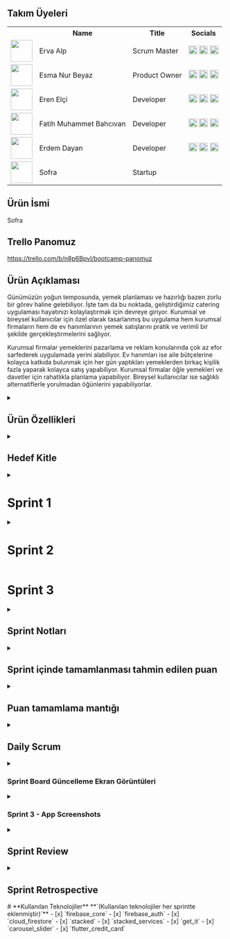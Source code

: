

## Takım Üyeleri
<table>
  <tr>
    <th></th>
    <th>Name</th>
    <th>Title</th>
    <th>Socials</th>
  </tr>
  <tr>
    <td><img src="https://github.com/Elcieren/bootcamp_app/assets/117864036/3b11b8dc-4840-4f08-ae1d-33b98ddeb734" width="50" height="50" /></td>
    <td>Erva Alp</td>
    <td>Scrum Master</td>
    <td>
      <a href="https://github.com/ervaalp/" target="_blank"><img src="https://github.com/Elcieren/bootcamp_app/assets/117864036/214dfe07-3f0e-402f-8606-88f6619808d1" width="20" height="20"/></a>
      <a href="https://www.linkedin.com/in/ervaalp15/" target="_blank"><img src="https://github.com/Elcieren/bootcamp_app/assets/117864036/25d29010-121f-483d-aadc-4d99884d3105" width="20" height="20" /></a>
      <a href="https://www.instagram.com/ervaalp15/" target="_blank"><img src="https://github.com/Elcieren/bootcamp_app/assets/117864036/43438476-b2d5-4fa1-86b5-3977d7da082c" width="20" height="20" /></a>
    </td>
  </tr>
  <tr>
    <td><img src="https://github.com/Elcieren/bootcamp_app/assets/117864036/091af206-0e6c-4f56-b069-32f34a935ef8" width="50" height="50" /></td>
    <td>Esma Nur Beyaz</td>
    <td>Product Owner</td>
    <td>
      <a href="https://github.com/esmanurbeyaz" target="_blank"><img src="https://github.com/Elcieren/bootcamp_app/assets/117864036/214dfe07-3f0e-402f-8606-88f6619808d1" width="20" height="20"/></a>
      <a href="http://www.linkedin.com/in/esmanurbeyaz" target="_blank"><img src="https://github.com/Elcieren/bootcamp_app/assets/117864036/25d29010-121f-483d-aadc-4d99884d3105" width="20" height="20" /></a>
      <a href="your_instagram_link" target="_blank"><img src="https://github.com/Elcieren/bootcamp_app/assets/117864036/43438476-b2d5-4fa1-86b5-3977d7da082c" width="20" height="20" /></a>
    </td>
  </tr>
  <tr>
    <td><img src="https://github.com/Elcieren/bootcamp_app/assets/117864036/0ac22f5b-71bd-44de-ae44-e5db2a9d380f" width="50" height="50" /></td>
    <td>Eren Elçi</td>
    <td>Developer</td>
    <td>
      <a href="https://github.com/Elcieren" target="_blank"><img src="https://github.com/Elcieren/bootcamp_app/assets/117864036/214dfe07-3f0e-402f-8606-88f6619808d1" width="20" height="20"/></a>
      <a href="https://www.linkedin.com/in/eren-elci/" target="_blank"><img src="https://github.com/Elcieren/bootcamp_app/assets/117864036/25d29010-121f-483d-aadc-4d99884d3105" width="20" height="20" /></a>
      <a href="https://www.instagram.com/erenelci94/" target="_blank"><img src="https://github.com/Elcieren/bootcamp_app/assets/117864036/43438476-b2d5-4fa1-86b5-3977d7da082c" width="20" height="20" /></a>
    </td>
  </tr>
  <tr>
    <td><img src="https://github.com/Elcieren/bootcamp_app/assets/117864036/d179d1fe-38ed-469e-9498-967b659b9b68" width="50" height="50" /></td>
    <td>Fatih Muhammet Bahcıvan</td>
    <td>Developer</td>
    <td>
      <a href="https://github.com/leykohos" target="_blank"><img src="https://github.com/Elcieren/bootcamp_app/assets/117864036/214dfe07-3f0e-402f-8606-88f6619808d1" width="20" height="20"/></a>
      <a href="https://www.linkedin.com/in/fatihbahcivan/" target="_blank"><img src=https://github.com/Elcieren/bootcamp_app/assets/117864036/25d29010-121f-483d-aadc-4d99884d3105" width="20" height="20" /></a>
      <a href="https://www.instagram.com/fatihbahc/" target="_blank"><img src="https://github.com/Elcieren/bootcamp_app/assets/117864036/43438476-b2d5-4fa1-86b5-3977d7da082c" width="20" height="20" /></a>
    </td>
  </tr>
  <tr>
    <td><img src="https://github.com/Elcieren/bootcamp_app/assets/117864036/05175a3f-1f70-4512-b22b-da4dd4cb209a" width="50" height="50" /></td>
    <td>Erdem Dayan</td>
    <td>Developer</td>
    <td>
      <a href="https://github.com/eridiemmm2525" target="_blank"><img src="https://github.com/Elcieren/bootcamp_app/assets/117864036/214dfe07-3f0e-402f-8606-88f6619808d1" width="20" height="20"/></a>
      <a href="https://www.linkedin.com/in/erdem-dayan-107b75201/" target="_blank"><img src="https://github.com/Elcieren/bootcamp_app/assets/117864036/25d29010-121f-483d-aadc-4d99884d3105" width="20" height="20" /></a>
      <a href="your_instagram_link" target="_blank"><img src="https://github.com/Elcieren/bootcamp_app/assets/117864036/43438476-b2d5-4fa1-86b5-3977d7da082c" width="20" height="20" /></a>
    </td>
  </tr>
  <tr>
    <td><img src="https://github.com/Elcieren/bootcamp_app/assets/117864036/9bcc7f90-cb4f-47c4-a51b-3328a6ef6319" width="50" height="50" /></td>
    <td>Sofra</td>
    <td>Startup</td>
    <td>
    </td>
  </tr>
</table>

## Ürün İsmi
Sofra

## Trello Panomuz
https://trello.com/b/n8p6Bpvl/bootcamp-panomuz

## Ürün Açıklaması
Günümüzün yoğun temposunda, yemek planlaması ve hazırlığı bazen zorlu bir görev haline gelebiliyor. İşte tam da bu noktada, geliştirdiğimiz catering uygulaması hayatınızı kolaylaştırmak için devreye giriyor. Kurumsal ve bireysel kullanıcılar için özel olarak tasarlanmış bu uygulama hem kurumsal firmaların hem de ev hanımlarının yemek satışlarını pratik ve verimli bir şekilde gerçekleştirmelerini sağlıyor.

Kurumsal firmalar yemeklerini pazarlama ve reklam konularında çok az efor sarfederek uygulamada yerini alabiliyor. Ev hanımları ise aile bütçelerine kolayca katkıda bulunmak için her gün yaptıkları yemeklerden birkaç kişilik fazla yaparak kolayca satış yapabiliyor. Kurumsal firmalar öğle yemekleri ve davetler için rahatlıkla planlama yapabiliyor. Bireysel kullanıcılar ise sağlıklı alternatiflerle yorulmadan öğünlerini yapabiliyorlar. 

<details>
<summary><h2>Ürün Özellikleri</h2></summary>

Çeşitli Yemek Seçenekleri: Catering firmaları ve ev hanımları, geniş yelpazede yemek seçenekleri sunarak kullanıcıların damak zevkine hitap eden ilanlar açabilir.

Kolay Rezervasyon: Kullanıcılar, firmaların ve ev hanımlarının menülerine göz atarak kolayca rezervasyon yapabilir. İşten dönerken, yemeğinizi hazır bulup alabilirsiniz.

Planlı Sipariş Sistemi: Firmalar, rezervasyon sayılarına göre yemek hazırlığı yapacakları için, rezervasyonlar en az 2 gün öncesinden yapılmalı ve iptaller de yine 2 gün önceden gerçekleştirilmelidir.


Güvenli Ödeme: Rezervasyon sırasında ödeme yapılır, böylece yemeğiniz garanti altına alınmış olur.

Esnek İptal Politikası ve Kuponlar: Rezervasyonunuzu iptal etmek isterseniz sorunsuz bir şekilde edebilirsiniz. İptal edilen rezervasyonlar, bir sonraki siparişinizde kullanabileceğiniz kuponlara dönüştürülür.

Denetimli Yemek Fotoğrafı: Satışı yapılacak olan ürün fotoğrafı admine atılacak. Admin denetimden geçirdiği takdirde sisteme yüklenecek. Böylece farklı fotoğrafların yüklenmesinin önüne geçmiş olacağız.
</details>

<details>
<summary><h2>Hedef Kitle</h2></summary>
Satış yapmak isteyen Catering firmaları ve ekonomiye katkı sağlamak isteyen ev hanımları satıcı kitlemizi oluşturmaktadır. Yemek yapmakla uğraşmak istemeyen, vakti olmayan bireysel kullanıcılar ve çalışanlarına yemek hizmeti veren şirketler müşteri kitlemizi oluşturmaktadır.
</details>

<details>
<summary><h1>Sprint 1</h1></summary>

<details>
<summary><h2>Sprint Notları</h2></summary>
Ekip tanışmış ve uyumlu bir şekilde çalışmaya başlamıştır. Yapılan ilk toplantıda uygulamaya karar verilmiş ve sprint boyunca geliştirilmiştir. Kullanıcı hikayeleri oluşturulmuş, senaryo ve kullanıcılara göre sayfa tasarımları yapılmıştır. Firebase bağlanmış ve kullanıcı işlemleri hazır hale getirilmiştir.
</details> 


<details>
<summary><h2>Sprint içinde tamamlanması tahmin edilen puan</h2></summary>
120 puan
</details> 

<details>
<summary><h2>Puan tamamlama mantığı</h2></summary>
Toplamda proje boyunca tamamlanması gereken 360 puanlık backlog bulunmaktadır. 3 sprint'e bölündüğünde ilk sprint'in 120 puan olmasına karar verildi
</details> 

<details>
<summary><h2>Daily Scrum</h2></summary>
Daily Scrum toplantılarının konumsal sebeplerden ötürü Whatsapp ve Discord üzerinden yapılmasına karar verilmiştir. Daily Scrum toplantısı örneği jpeg olarak Readme'de tarafımızdan paylaşılmaktadır. 
<table style="width: 100%;">
<tr>
      <td colspan="4" style="text-align: center;"><h2>Ekran Görüntüleri</h2></td>
    </tr>
    <tr>
      <td style="width: 5%;"><img src="https://github.com/Elcieren/bootcamp_app/assets/117864036/7e346a81-5ab7-40db-b3f1-58e41b7198db" style="width: 50%; height: auto;"></td>
    </tr>
    <tr>
      <td style="width: 5%;"><img src="https://github.com/Elcieren/bootcamp_app/assets/117864036/732f1bd4-be05-40bd-9757-3beb30d4c166" style="width: 50%; height: auto;"></td>
    </tr>
</table>
</details> 

<details>
  <summary><h3>Sprint Board Güncelleme Ekran Görüntüleri</h3></summary>
   <table style="width: 100%;">
    <tr>
      <td style="width: 5%;"><img src="https://github.com/Elcieren/bootcamp_app/assets/117864036/84d5bef3-4d72-499c-8f6d-1141901f230c" style="width: 50%; height: auto;"></td>
    </tr>
   </table>
 </details> 

<details>
    <summary><h3>Sprint 1 - App Screenshots</h3></summary>
  <table style="width: 100%;">
    <tr>
      <td colspan="4" style="text-align: center;"><h2>Açılış Ekranı</h2></td>
    </tr>
    <tr>
      <td style="width: 5%;"><img src="https://github.com/Elcieren/bootcamp_app/assets/117864036/4f00bf15-ff5e-48e6-8cd4-73ad19af6507" style="width: 50%; height: auto;"></td>
    </tr>
    <tr>
      <td colspan="4" style="text-align: center;"><h2>Kayıt Sayfası </h2></td>
    </tr>
    <tr>
      <td style="width: 5%;"><img src="https://github.com/Elcieren/bootcamp_app/assets/117864036/8098f578-3c32-441c-8cb7-a9f0f1b2bebb" style="width: 50%; height: auto;"></td>
      <td style="width: 5%;"><img src="https://github.com/Elcieren/bootcamp_app/assets/117864036/10c8c772-692c-43f0-8144-d333e7976aa0" style="width: 50%; height: auto;"></td>
    </tr>
    <tr>
      <td colspan="4" style="text-align: center;"><h2>Şifre Sıfırlama Sayfası </h2></td>
    </tr>
    <tr>
      <td style="width: 25%;"><img src="https://github.com/Elcieren/bootcamp_app/assets/117864036/5d57afea-405c-4064-8ea1-88aac6c98423" style="width: 50%; height: auto;"></td>
    </tr>
    <tr>
      <td colspan="4" style="text-align: center;"><h2>Kayıt Sayfası </h2></td>
    </tr>
    <tr>
      <td style="width: 25%;"><img src="https://github.com/Elcieren/bootcamp_app/assets/117864036/e5afa391-4f12-4809-9192-8cfaa7e12442" style="width: 50%; height: auto;"></td>
      <td style="width: 25%;"><img src="https://github.com/Elcieren/bootcamp_app/assets/117864036/add300fd-f771-4ebb-890c-1f1079454649" style="width: 50%; height: auto;"></td>
      <td style="width: 25%;"><img src="https://github.com/Elcieren/bootcamp_app/assets/117864036/4cd0c1cc-c396-48d7-99ce-ab346b2df0a2" style="width: 50%; height: auto;"></td>
    </tr>
    <tr>
      <td colspan="4" style="text-align: center;"><h2>İlan Paylaşım Sayfası</h2></td>
    </tr>
    <tr>
      <td style="width: 25%;"><img src="https://github.com/Elcieren/bootcamp_app/assets/117864036/3c279b60-b871-4886-a2ea-93999c18cd39" style="width: 50%; height: auto;"></td>
      <td style="width: 25%;"><img src="https://github.com/Elcieren/bootcamp_app/assets/117864036/88970748-84dd-43f6-a6f0-3845748ab804" style="width: 50%; height: auto;"></td>
    </tr>
    <tr>
      <td colspan="4" style="text-align: center;"><h2>Profil Sayfası</h2></td>
    </tr>
    <tr>
      <td style="width: 25%;"><img src="https://github.com/Elcieren/bootcamp_app/assets/117864036/7e99f467-ba13-4919-8f72-7a9578631489" style="width: 50%; height: auto;"></td>
    </tr>
    <tr>
      <td colspan="4" style="text-align: center;"><h2>Ana Sayfa </h2></td>
    </tr>
    <tr>
      <td style="width: 25%;"><img src="https://github.com/Elcieren/bootcamp_app/assets/117864036/303fbad6-7064-4863-8dd5-8ae2874e0c2b" style="width: 50%; height: auto;"></td>
    </tr>
  </table>
  </details>   

<details>
<summary><h2>Sprint Review</h2></summary>
<ul>
  <li>Açılış, profil ve işlem sayfalarını oluşturduk</li>
  <li>State management ile uygulama yönetimi yaptık.</li>
  <li>Firebase Authentication, Cloud Firestore bağladık.</li>
  <li>Arayüz tasarımları geliştirilmiş ve uyguladık.</li>
</ul>
</details>

<details>
<summary><h2>Sprint Retrospective</h2></summary>
İşletme tasarım sayfasının yapılmasına, menü list eklenmesine, menü sayfa tasarımının yapılmasına ve menülerin sepete eklenme fonksiyonunun oluşturulmasına karar verildi.
</details> 




</details>

<details>
<summary><h1>Sprint 2</h1></summary>
<details>
<summary><h2>Sprint Notları</h2></summary>
Yapılan toplantılar sonucunda, işletmeler ve menüler üzerine yoğun bir şekilde odaklanılmıştır. Markalaşma yolunda attığımız adımlarla uygulamamız için özgün ve etkileyici bir logo tasarlanmıştır. Günümüzün vazgeçilmezi ve popüler trendi yapay zeka teknolojisini uygulamamızda entegre ederek, kullanıcılar yapay zeka desteği ile kendilerine en uygun menüleri seçebilir, menü içeriklerini kolayca düzenleyebilir ve ekonomik analizler yaparak en uygun maliyetli seçenekleri oluşturabilirler.

</details> 


<details>
<summary><h2>Sprint içinde tamamlanması tahmin edilen puan</h2></summary>
120 puan
</details> 

<details>
<summary><h2>Puan tamamlama mantığı</h2></summary>
İlk sprintimizde belirlediğimiz her sprintte 120 puan, toplamda 360 puanlık bir sistem ile ilerledik. Bu sprintte gerçekleştirdiğimiz işlemlerin kapsamı genişlediği için daha yüksek puanlar verdik. Uygulamamız için kritik öneme sahip olan yapay zeka entegrasyonuna 30 puan verdik.
</details> 

<details>
<summary><h2>Daily Scrum</h2></summary>
Daily Scrum örneği jpeg olarak Readme'de tarafımızdan paylaşılmaktadır. 
<table style="width: 100%;">
<tr>
      <td colspan="4" style="text-align: center;"><h2>Ekran Görüntüleri</h2></td>
    </tr>
    <tr>
      <td style="width: 5%;"><img src="https://github.com/user-attachments/assets/f51cb62a-301d-42c1-ae43-1a5c63f7a3cb" style="width: 50%; height: auto;"></td>
    </tr>
    
</table>
</details> 

<details>
  <summary><h3>Sprint Board Güncelleme Ekran Görüntüleri</h3></summary>
   <table style="width: 100%;">
    <tr>
      <td style="width: 5%;"><img src="https://github.com/user-attachments/assets/dbe57c7c-4dbe-4f0b-b524-5c501e393c60" style="width: 50%; height: auto;"></td>
    </tr>
   </table>
 </details> 

<details>
    <summary><h3>Sprint 2 - App Screenshots</h3></summary>
  <table style="width: 100%;">
    <tr>
      <td colspan="4" style="text-align: center;"><h2> Menülerin Listelendiği Sayfa </h2></td>
    </tr>
    <tr>
      <td style="width: 5%;"><img src="https://github.com/user-attachments/assets/a1bd56a8-59e9-4315-9bd2-bdd3982efd1d" style="width: 50%; height: auto;"></td>
    </tr>
    <tr>
      <td colspan="4" style="text-align: center;"><h2>Meni içeriklerinin Gösterildiği Sayfa  </h2></td>
    </tr>
    <tr>
      <td style="width: 25%;"><img src="https://github.com/user-attachments/assets/33dbaa20-e0d2-4d43-9924-f23f1d30c57d" style="width: 50%; height: auto;"></td>
    </tr>
    <tr>
      <td colspan="4" style="text-align: center;"><h2>Yapay Zeka Destek Sayfası  </h2></td>
    </tr>
    <tr>
      <td style="width: 25%;"><img src="https://github.com/user-attachments/assets/3812089b-e80e-43f3-9dea-ab203bb2da5a" style="width: 50%; height: auto;"></td>
    </tr>
  </table>
  </details>   

<details>
<summary><h2>Sprint Review</h2></summary>
<ul>
  <li>Gemini app ile kullanıcılara yapay zeka desteği sağlandı.</li>
  <li>İşletme tasarım sayfasının yapıldı.</li>
  <li>Menü sayfa tasarımı yapıldı ve menüler eklendi.</li>
  <li>Menülerin sepete eklenme fonksiyonu oluşturuldu</li>
</ul>
</details>

<details>
<summary><h2>Sprint Retrospective</h2></summary>
Satın alma özelliğinin eklenmesine, gerekli sözleşme ve belgelerin eklenmesine karar verildi.
</details> 
</details>

<summary><h1>Sprint 3</h1></summary>

<details>
<summary><h2>Sprint Notları</h2></summary>
Ekip tanışmış ve uyumlu bir şekilde çalışmaya başlamıştır. Yapılan ilk toplantıda uygulamaya karar verilmiş ve sprint boyunca geliştirilmiştir. Kullanıcı hikayeleri oluşturulmuş, senaryo ve kullanıcılara göre sayfa tasarımları yapılmıştır. Firebase bağlanmış ve kullanıcı işlemleri hazır hale getirilmiştir.
</details> 


<details>
<summary><h2>Sprint içinde tamamlanması tahmin edilen puan</h2></summary>
120 puan
</details> 

<details>
<summary><h2>Puan tamamlama mantığı</h2></summary>
Toplamda proje boyunca tamamlanması gereken 360 puanlık backlog bulunmaktadır. 3 sprint'e bölündüğünde ilk sprint'in 120 puan olmasına karar verildi
</details> 

<details>
<summary><h2>Daily Scrum</h2></summary>
Daily Scrum toplantılarının konumsal sebeplerden ötürü Whatsapp ve Discord üzerinden yapılmasına karar verilmiştir. Daily Scrum toplantısı örneği jpeg olarak Readme'de tarafımızdan paylaşılmaktadır. 
<table style="width: 100%;">
<tr>
      <td colspan="4" style="text-align: center;"><h2>Ekran Görüntüleri</h2></td>
    </tr>
    <tr>
      <td style="width: 5%;"><img src="https://github.com/Elcieren/bootcamp_app/assets/117864036/7e346a81-5ab7-40db-b3f1-58e41b7198db" style="width: 50%; height: auto;"></td>
    </tr>
    <tr>
      <td style="width: 5%;"><img src="https://github.com/Elcieren/bootcamp_app/assets/117864036/732f1bd4-be05-40bd-9757-3beb30d4c166" style="width: 50%; height: auto;"></td>
    </tr>
</table>
</details> 

<details>
  <summary><h3>Sprint Board Güncelleme Ekran Görüntüleri</h3></summary>
   <table style="width: 100%;">
    <tr>
      <td style="width: 5%;"><img src="https://github.com/Elcieren/bootcamp_app/assets/117864036/84d5bef3-4d72-499c-8f6d-1141901f230c" style="width: 50%; height: auto;"></td>
    </tr>
   </table>
 </details> 

<details>
    <summary><h3>Sprint 3 - App Screenshots</h3></summary>
  <table style="width: 100%;">
    <tr>
      <td colspan="4" style="text-align: center;"><h2>Açılış Ekranı</h2></td>
    </tr>
    <tr>
      <td style="width: 5%;"><img src="https://github.com/Elcieren/bootcamp_app/assets/117864036/4f00bf15-ff5e-48e6-8cd4-73ad19af6507" style="width: 50%; height: auto;"></td>
    </tr>
    <tr>
      <td colspan="4" style="text-align: center;"><h2>Kayıt Sayfası </h2></td>
    </tr>
    <tr>
      <td style="width: 5%;"><img src="https://github.com/Elcieren/bootcamp_app/assets/117864036/8098f578-3c32-441c-8cb7-a9f0f1b2bebb" style="width: 50%; height: auto;"></td>
      <td style="width: 5%;"><img src="https://github.com/Elcieren/bootcamp_app/assets/117864036/10c8c772-692c-43f0-8144-d333e7976aa0" style="width: 50%; height: auto;"></td>
    </tr>
    <tr>
      <td colspan="4" style="text-align: center;"><h2>Şifre Sıfırlama Sayfası </h2></td>
    </tr>
    <tr>
      <td style="width: 25%;"><img src="https://github.com/Elcieren/bootcamp_app/assets/117864036/5d57afea-405c-4064-8ea1-88aac6c98423" style="width: 50%; height: auto;"></td>
    </tr>
    <tr>
      <td colspan="4" style="text-align: center;"><h2>Kayıt Sayfası </h2></td>
    </tr>
    <tr>
      <td style="width: 25%;"><img src="https://github.com/Elcieren/bootcamp_app/assets/117864036/e5afa391-4f12-4809-9192-8cfaa7e12442" style="width: 50%; height: auto;"></td>
      <td style="width: 25%;"><img src="https://github.com/Elcieren/bootcamp_app/assets/117864036/add300fd-f771-4ebb-890c-1f1079454649" style="width: 50%; height: auto;"></td>
      <td style="width: 25%;"><img src="https://github.com/Elcieren/bootcamp_app/assets/117864036/4cd0c1cc-c396-48d7-99ce-ab346b2df0a2" style="width: 50%; height: auto;"></td>
    </tr>
    <tr>
      <td colspan="4" style="text-align: center;"><h2>İlan Paylaşım Sayfası </h2></td>
    </tr>
    <tr>
      <td style="width: 25%;"><img src="https://github.com/Elcieren/bootcamp_app/assets/117864036/3c279b60-b871-4886-a2ea-93999c18cd39" style="width: 50%; height: auto;"></td>
      <td style="width: 25%;"><img src="https://github.com/Elcieren/bootcamp_app/assets/117864036/88970748-84dd-43f6-a6f0-3845748ab804" style="width: 50%; height: auto;"></td>
    </tr>
    <tr>
      <td colspan="4" style="text-align: center;"><h2>İşletme Paylaşım Sayfası </h2></td>
    </tr>
    <tr>
      <td style="width: 25%;"><img src="https://github.com/Elcieren/bootcamp_app/assets/117864036/3c279b60-b871-4886-a2ea-93999c18cd39" style="width: 50%; height: auto;"></td>
      <td style="width: 25%;"><img src="https://github.com/Elcieren/bootcamp_app/assets/117864036/88970748-84dd-43f6-a6f0-3845748ab804" style="width: 50%; height: auto;"></td>
    </tr>
    <tr>
      <td colspan="4" style="text-align: center;"><h2>Profil Sayfası</h2></td>
    </tr>
    <tr>
      <td style="width: 25%;"><img src="https://github.com/Elcieren/bootcamp_app/assets/117864036/7e99f467-ba13-4919-8f72-7a9578631489" style="width: 50%; height: auto;"></td>
    </tr>
    <tr>
      <td colspan="4" style="text-align: center;"><h2>Ana Sayfa </h2></td>
    </tr>
    <tr>
      <td style="width: 25%;"><img src="https://github.com/Elcieren/bootcamp_app/assets/117864036/303fbad6-7064-4863-8dd5-8ae2874e0c2b" style="width: 50%; height: auto;"></td>
    </tr>
    <tr>
      <td colspan="4" style="text-align: center;"><h2>Menülerin Gösterildiği Sayfa </h2></td>
    </tr>
    <tr>
      <td style="width: 25%;"><img src="https://github.com/Elcieren/bootcamp_app/assets/117864036/303fbad6-7064-4863-8dd5-8ae2874e0c2b" style="width: 50%; height: auto;"></td>
    </tr>
    <tr>
      <td colspan="4" style="text-align: center;"><h2>Menülerin İçerikleri Sayfa </h2></td>
    </tr>
    <tr>
      <td style="width: 25%;"><img src="https://github.com/Elcieren/bootcamp_app/assets/117864036/303fbad6-7064-4863-8dd5-8ae2874e0c2b" style="width: 50%; height: auto;"></td>
    </tr>
    <tr>
      <td colspan="4" style="text-align: center;"><h2>Ödeme Sayfası</h2></td>
    </tr>
    <tr>
      <td style="width: 25%;"><img src="https://github.com/Elcieren/bootcamp_app/assets/117864036/303fbad6-7064-4863-8dd5-8ae2874e0c2b" style="width: 50%; height: auto;"></td>
    </tr>
    <tr>
      <td colspan="4" style="text-align: center;"><h2>Yapay Zeka Destek Sayfası</h2></td>
    </tr>
    <tr>
      <td style="width: 25%;"><img src="https://github.com/Elcieren/bootcamp_app/assets/117864036/303fbad6-7064-4863-8dd5-8ae2874e0c2b" style="width: 50%; height: auto;"></td>
    </tr>
  </table>
  </details>   

<details>
<summary><h2>Sprint Review</h2></summary>
<ul>
  <li>Açılış, profil ve işlem sayfalarını oluşturduk</li>
  <li>State management ile uygulama yönetimi yaptık.</li>
  <li>Firebase Authentication, Cloud Firestore bağladık.</li>
  <li>Arayüz tasarımları geliştirilmiş ve uyguladık.</li>
</ul>
</details>

<details>
<summary><h2>Sprint Retrospective</h2></summary>
İşletme tasarım sayfasının yapılmasına, menü list eklenmesine, menü sayfa tasarımının yapılmasına ve menülerin sepete eklenme fonksiyonunun oluşturulmasına karar verildi.
</details> 




</details>
# **Kullanılan Teknolojiler**
  **`(Kullanılan teknolojiler her sprintte eklenmiştir)`**
  - [x] `firebase_core`
  - [x] `firebase_auth`
  - [x] `cloud_firestore`
  - [x] `stacked`
  - [x] `stacked_services`
  - [x] `get_it`
  - [x] `carousel_slider`
  - [x] `flutter_credit_card`
     
  
